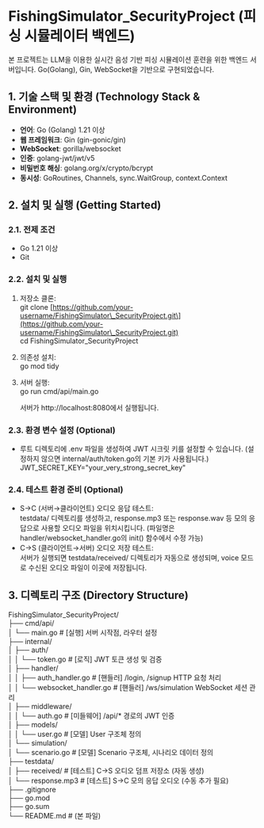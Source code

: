 # **FishingSimulator\_SecurityProject (피싱 시뮬레이터 백엔드)**

본 프로젝트는 LLM을 이용한 실시간 음성 기반 피싱 시뮬레이션 훈련을 위한 백엔드 서버입니다. Go(Golang), Gin, WebSocket을 기반으로 구현되었습니다.

## **1\. 기술 스택 및 환경 (Technology Stack & Environment)**

* **언어**: Go (Golang) 1.21 이상  
* **웹 프레임워크**: Gin (gin-gonic/gin)  
* **WebSocket**: gorilla/websocket  
* **인증**: golang-jwt/jwt/v5  
* **비밀번호 해싱**: golang.org/x/crypto/bcrypt  
* **동시성**: GoRoutines, Channels, sync.WaitGroup, context.Context

## **2\. 설치 및 실행 (Getting Started)**

### **2.1. 전제 조건**

* Go 1.21 이상  
* Git

### **2.2. 설치 및 실행**

1. 저장소 클론:  
   git clone \[https://github.com/your-username/FishingSimulator\_SecurityProject.git\](https://github.com/your-username/FishingSimulator\_SecurityProject.git)  
   cd FishingSimulator\_SecurityProject

2. 의존성 설치:  
   go mod tidy

3. 서버 실행:  
   go run cmd/api/main.go

   서버가 http://localhost:8080에서 실행됩니다.

### **2.3. 환경 변수 설정 (Optional)**

* 루트 디렉토리에 .env 파일을 생성하여 JWT 시크릿 키를 설정할 수 있습니다. (설정하지 않으면 internal/auth/token.go의 기본 키가 사용됩니다.)  
  JWT\_SECRET\_KEY="your\_very\_strong\_secret\_key"

### **2.4. 테스트 환경 준비 (Optional)**

* S→C (서버→클라이언트) 오디오 응답 테스트:  
  testdata/ 디렉토리를 생성하고, response.mp3 또는 response.wav 등 모의 응답으로 사용할 오디오 파일을 위치시킵니다. (파일명은 handler/websocket\_handler.go의 init() 함수에서 수정 가능)  
* C→S (클라이언트→서버) 오디오 저장 테스트:  
  서버가 실행되면 testdata/received/ 디렉토리가 자동으로 생성되며, voice 모드로 수신된 오디오 파일이 이곳에 저장됩니다.

## **3\. 디렉토리 구조 (Directory Structure)**

FishingSimulator\_SecurityProject/  
├── cmd/api/  
│   └── main.go               \# \[실행\] 서버 시작점, 라우터 설정  
├── internal/  
│   ├── auth/  
│   │   └── token.go          \# \[로직\] JWT 토큰 생성 및 검증  
│   ├── handler/  
│   │   ├── auth\_handler.go   \# \[핸들러\] /login, /signup HTTP 요청 처리  
│   │   └── websocket\_handler.go \# \[핸들러\] /ws/simulation WebSocket 세션 관리  
│   ├── middleware/  
│   │   └── auth.go           \# \[미들웨어\] /api/\* 경로의 JWT 인증  
│   ├── models/  
│   │   └── user.go           \# \[모델\] User 구조체 정의  
│   └── simulation/  
│       └── scenario.go       \# \[모델\] Scenario 구조체, 시나리오 데이터 정의  
├── testdata/  
│   ├── received/             \# \[테스트\] C-\>S 오디오 덤프 저장소 (자동 생성)  
│   └── response.mp3          \# \[테스트\] S-\>C 모의 응답 오디오 (수동 추가 필요)  
├── .gitignore  
├── go.mod  
├── go.sum  
└── README.md                 \# (본 파일)  
